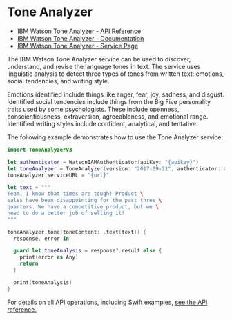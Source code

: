 # Tone Analyzer

* [IBM Watson Tone Analyzer - API Reference](https://cloud.ibm.com/apidocs/tone-analyzer?code=swift)
* [IBM Watson Tone Analyzer - Documentation](https://cloud.ibm.com/docs/tone-analyzer/index.html)
* [IBM Watson Tone Analyzer - Service Page](https://www.ibm.com/cloud/watson-tone-analyzer)

The IBM Watson Tone Analyzer service can be used to discover, understand, and revise the language tones in text. The service uses linguistic analysis to detect three types of tones from written text: emotions, social tendencies, and writing style.

Emotions identified include things like anger, fear, joy, sadness, and disgust. Identified social tendencies include things from the Big Five personality traits used by some psychologists. These include openness, conscientiousness, extraversion, agreeableness, and emotional range. Identified writing styles include confident, analytical, and tentative.

The following example demonstrates how to use the Tone Analyzer service:

```swift
import ToneAnalyzerV3

let authenticator = WatsonIAMAuthenticator(apiKey: "{apikey}")
let toneAnalyzer = ToneAnalyzer(version: "2017-09-21", authenticator: authenticator)
toneAnalyzer.serviceURL = "{url}"

let text = """
Team, I know that times are tough! Product \
sales have been disappointing for the past three \
quarters. We have a competitive product, but we \
need to do a better job of selling it!
"""

toneAnalyzer.tone(toneContent: .text(text)) {
  response, error in

  guard let toneAnalysis = response?.result else {
    print(error as Any)
    return
  }

  print(toneAnalysis)
}
```

For details on all API operations, including Swift examples, [see the API reference.](https://cloud.ibm.com/apidocs/tone-analyzer?code=swift)